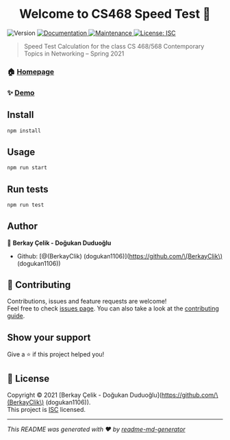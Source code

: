 <h1 align="center">Welcome to CS468 Speed Test 👋</h1>
<p>
  <img alt="Version" src="https://img.shields.io/badge/version-1.0.0-blue.svg?cacheSeconds=2592000" />
  <a href="https://github.com/BerkayClik/Speed-Test#readme" target="_blank">
    <img alt="Documentation" src="https://img.shields.io/badge/documentation-yes-brightgreen.svg" />
  </a>
  <a href="https://github.com/BerkayClik/Speed-Test/graphs/commit-activity" target="_blank">
    <img alt="Maintenance" src="https://img.shields.io/badge/Maintained%3F-yes-green.svg" />
  </a>
  <a href="https://github.com/BerkayClik/Speed-Test/blob/master/LICENSE" target="_blank">
    <img alt="License: ISC" src="https://img.shields.io/github/license/\(BerkayClik\) \(dogukan1106\)/CS468 Speed Test" />
  </a>
</p>

> Speed Test Calculation for the class CS 468/568 Contemporary Topics in Networking – Spring 2021

### 🏠 [Homepage](https://github.com/BerkayClik/Speed-Test#readme)

### ✨ [Demo](https://cs468-speedtest.herokuapp.com/)

## Install

```sh
npm install
```

## Usage

```sh
npm run start
```

## Run tests

```sh
npm run test
```

## Author

👤 **Berkay Çelik - Doğukan Duduoğlu**

* Github: [@\(BerkayClik\) \(dogukan1106\)](https://github.com/\(BerkayClik\) \(dogukan1106\))

## 🤝 Contributing

Contributions, issues and feature requests are welcome!<br />Feel free to check [issues page](https://github.com/BerkayClik/Speed-Test/issues). You can also take a look at the [contributing guide](https://github.com/BerkayClik/Speed-Test/blob/master/CONTRIBUTING.md).

## Show your support

Give a ⭐️ if this project helped you!

## 📝 License

Copyright © 2021 [Berkay Çelik - Doğukan Duduoğlu](https://github.com/\(BerkayClik\) \(dogukan1106\)).<br />
This project is [ISC](https://github.com/BerkayClik/Speed-Test/blob/master/LICENSE) licensed.

***
_This README was generated with ❤️ by [readme-md-generator](https://github.com/kefranabg/readme-md-generator)_